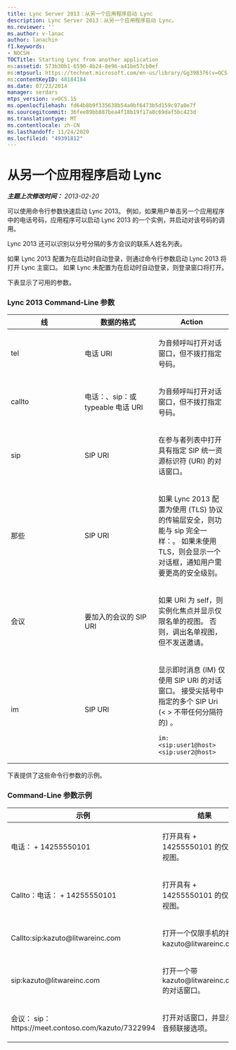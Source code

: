 ```yaml
---
title: Lync Server 2013：从另一个应用程序启动 Lync
description: Lync Server 2013：从另一个应用程序启动 Lync。
ms.reviewer: ''
ms.author: v-lanac
author: lanachin
f1.keywords:
- NOCSH
TOCTitle: Starting Lync from another application
ms:assetid: 573b30b1-6590-4b24-8e96-a41be57cb0ef
ms:mtpsurl: https://technet.microsoft.com/en-us/library/Gg398376(v=OCS.15)
ms:contentKeyID: 48184184
ms.date: 07/23/2014
manager: serdars
mtps_version: v=OCS.15
ms.openlocfilehash: fd64b8b9f335638b54a0bf6473b5d159c97a0e7f
ms.sourcegitcommit: 36fee89bb887bea4f18b19f17a8c69daf5bc423d
ms.translationtype: MT
ms.contentlocale: zh-CN
ms.lasthandoff: 11/24/2020
ms.locfileid: "49391812"
---
```

# <a name="starting-lync-from-another-application"></a>从另一个应用程序启动 Lync

<div data-xmlns="http://www.w3.org/1999/xhtml">

<div class="topic" data-xmlns="http://www.w3.org/1999/xhtml" data-msxsl="urn:schemas-microsoft-com:xslt" data-cs="https://msdn.microsoft.com/">

<div data-asp="https://msdn2.microsoft.com/asp">



</div>

<div id="mainSection">

<div id="mainBody">

<span> </span>

_**主题上次修改时间：** 2013-02-20_

可以使用命令行参数快速启动 Lync 2013。 例如，如果用户单击另一个应用程序中的电话号码，应用程序可以启动 Lync 2013 的一个实例，并启动对该号码的调用。

Lync 2013 还可以识别以分号分隔的多方会议的联系人姓名列表。

如果 Lync 2013 配置为在启动时自动登录，则通过命令行参数启动 Lync 2013 将打开 Lync 主窗口。 如果 Lync 未配置为在启动时自动登录，则登录窗口将打开。

下表显示了可用的参数。

### <a name="lync-2013-command-line-parameters"></a>Lync 2013 Command-Line 参数

<table>
<colgroup>
<col style="width: 33%" />
<col style="width: 33%" />
<col style="width: 33%" />
</colgroup>
<thead>
<tr class="header">
<th>线</th>
<th>数据的格式</th>
<th>Action</th>
</tr>
</thead>
<tbody>
<tr class="odd">
<td><p>tel</p></td>
<td><p>电话 URI</p></td>
<td><p>为音频呼叫打开对话窗口，但不拨打指定号码。</p></td>
</tr>
<tr class="even">
<td><p>callto</p></td>
<td><p>电话：、sip：或 typeable 电话 URI</p></td>
<td><p>为音频呼叫打开对话窗口，但不拨打指定号码。</p></td>
</tr>
<tr class="odd">
<td><p>sip</p></td>
<td><p>SIP URI</p></td>
<td><p>在参与者列表中打开具有指定 SIP 统一资源标识符 (URI) 的对话窗口。</p></td>
</tr>
<tr class="even">
<td><p>那些</p></td>
<td><p>SIP URI</p></td>
<td><p>如果 Lync 2013 配置为使用 (TLS) 协议的传输层安全，则功能与 sip 完全一样：。 如果未使用 TLS，则会显示一个对话框，通知用户需要更高的安全级别。</p></td>
</tr>
<tr class="odd">
<td><p>会议</p></td>
<td><p>要加入的会议的 SIP URI</p></td>
<td><p>如果 URI 为 self，则实例化焦点并显示仅限名单的视图。 否则，调出名单视图，但不发送邀请。</p></td>
</tr>
<tr class="even">
<td><p>im</p></td>
<td><p>SIP URI</p></td>
<td><p>显示即时消息 (IM) 仅使用 SIP URI 的对话窗口。 接受尖括号中指定的多个 SIP Uri (&lt; &gt; 不带任何分隔符的) 。</p>
<pre><code>im:&lt;sip:user1@host&gt;&lt;sip:user2@host&gt;</code></pre></td>
</tr>
</tbody>
</table>


下表提供了这些命令行参数的示例。

### <a name="command-line-parameter-examples"></a>Command-Line 参数示例

<table>
<colgroup>
<col style="width: 50%" />
<col style="width: 50%" />
</colgroup>
<thead>
<tr class="header">
<th>示例</th>
<th>结果</th>
</tr>
</thead>
<tbody>
<tr class="odd">
<td><p>电话： + 14255550101</p></td>
<td><p>打开具有 + 14255550101 的仅手机视图。</p></td>
</tr>
<tr class="even">
<td><p>Callto：电话： + 14255550101</p></td>
<td><p>打开具有 + 14255550101 的仅手机视图。</p></td>
</tr>
<tr class="odd">
<td><p>Callto:sip:kazuto@litwareinc.com</p></td>
<td><p>打开一个仅限手机的视图，kazuto@litwareinc.com。</p></td>
</tr>
<tr class="even">
<td><p>sip:kazuto@litwareinc.com</p></td>
<td><p>打开一个带 kazuto@litwareinc.com 的对话窗口。</p></td>
</tr>
<tr class="odd">
<td><p>会议： sip：https://meet.contoso.com/kazuto/7322994</p></td>
<td><p>打开对话窗口，并显示会议音频联接选项。</p></td>
</tr>
</tbody>
</table>


</div>

<span> </span>

</div>

</div>

</div>

